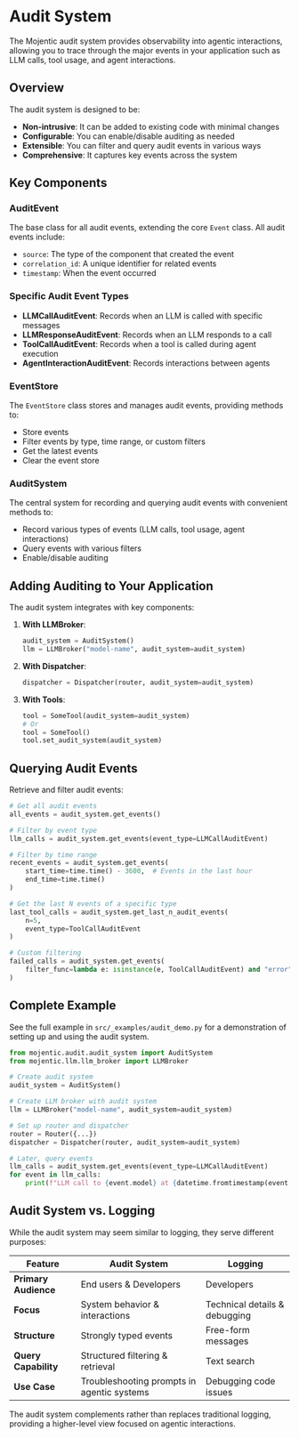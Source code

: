 # Audit System

The Mojentic audit system provides observability into agentic interactions, allowing you to trace through the major events in your application such as LLM calls, tool usage, and agent interactions.

## Overview

The audit system is designed to be:
- **Non-intrusive**: It can be added to existing code with minimal changes
- **Configurable**: You can enable/disable auditing as needed
- **Extensible**: You can filter and query audit events in various ways
- **Comprehensive**: It captures key events across the system

## Key Components

### AuditEvent

The base class for all audit events, extending the core `Event` class. All audit events include:
- `source`: The type of the component that created the event
- `correlation_id`: A unique identifier for related events
- `timestamp`: When the event occurred

### Specific Audit Event Types

- **LLMCallAuditEvent**: Records when an LLM is called with specific messages
- **LLMResponseAuditEvent**: Records when an LLM responds to a call
- **ToolCallAuditEvent**: Records when a tool is called during agent execution
- **AgentInteractionAuditEvent**: Records interactions between agents

### EventStore

The `EventStore` class stores and manages audit events, providing methods to:
- Store events
- Filter events by type, time range, or custom filters
- Get the latest events
- Clear the event store

### AuditSystem

The central system for recording and querying audit events with convenient methods to:
- Record various types of events (LLM calls, tool usage, agent interactions)
- Query events with various filters
- Enable/disable auditing

## Adding Auditing to Your Application

The audit system integrates with key components:

1. **With LLMBroker**:
   ```python
   audit_system = AuditSystem()
   llm = LLMBroker("model-name", audit_system=audit_system)
   ```

2. **With Dispatcher**:
   ```python
   dispatcher = Dispatcher(router, audit_system=audit_system)
   ```

3. **With Tools**:
   ```python
   tool = SomeTool(audit_system=audit_system)
   # Or
   tool = SomeTool()
   tool.set_audit_system(audit_system)
   ```

## Querying Audit Events

Retrieve and filter audit events:

```python
# Get all audit events
all_events = audit_system.get_events()

# Filter by event type
llm_calls = audit_system.get_events(event_type=LLMCallAuditEvent)

# Filter by time range
recent_events = audit_system.get_events(
    start_time=time.time() - 3600,  # Events in the last hour
    end_time=time.time()
)

# Get the last N events of a specific type
last_tool_calls = audit_system.get_last_n_audit_events(
    n=5, 
    event_type=ToolCallAuditEvent
)

# Custom filtering
failed_calls = audit_system.get_events(
    filter_func=lambda e: isinstance(e, ToolCallAuditEvent) and "error" in str(e.result)
)
```

## Complete Example

See the full example in `src/_examples/audit_demo.py` for a demonstration of setting up and using the audit system.

```python
from mojentic.audit.audit_system import AuditSystem
from mojentic.llm.llm_broker import LLMBroker

# Create audit system
audit_system = AuditSystem()

# Create LLM broker with audit system
llm = LLMBroker("model-name", audit_system=audit_system)

# Set up router and dispatcher
router = Router({...})
dispatcher = Dispatcher(router, audit_system=audit_system)

# Later, query events
llm_calls = audit_system.get_events(event_type=LLMCallAuditEvent)
for event in llm_calls:
    print(f"LLM call to {event.model} at {datetime.fromtimestamp(event.timestamp)}")
```

## Audit System vs. Logging

While the audit system may seem similar to logging, they serve different purposes:

| Feature | Audit System | Logging |
|---------|--------------|---------|
| **Primary Audience** | End users & Developers | Developers |
| **Focus** | System behavior & interactions | Technical details & debugging |
| **Structure** | Strongly typed events | Free-form messages |
| **Query Capability** | Structured filtering & retrieval | Text search |
| **Use Case** | Troubleshooting prompts in agentic systems | Debugging code issues |

The audit system complements rather than replaces traditional logging, providing a higher-level view focused on agentic interactions.